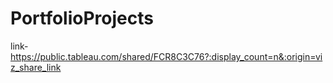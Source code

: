 # PortfolioProjects


link- 
https://public.tableau.com/shared/FCR8C3C76?:display_count=n&:origin=viz_share_link
